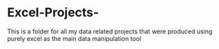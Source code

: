 # Excel-Projects-
This is a folder for all my data related projects that were produced using purely excel as the main data manipulation tool
